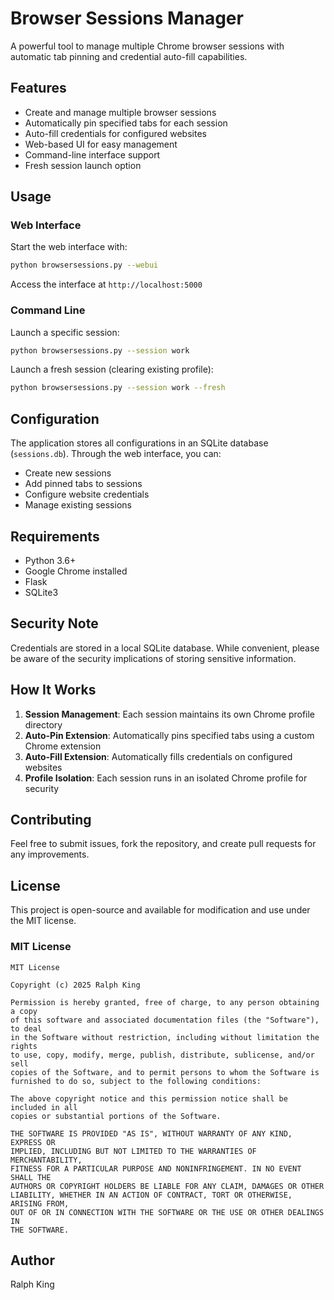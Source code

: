 # Browser Sessions Manager

A powerful tool to manage multiple Chrome browser sessions with automatic tab pinning and credential auto-fill capabilities.

## Features

- Create and manage multiple browser sessions
- Automatically pin specified tabs for each session
- Auto-fill credentials for configured websites
- Web-based UI for easy management
- Command-line interface support
- Fresh session launch option

## Usage

### Web Interface

Start the web interface with:

```bash
python browsersessions.py --webui
```

Access the interface at `http://localhost:5000`

### Command Line

Launch a specific session:

```bash
python browsersessions.py --session work
```

Launch a fresh session (clearing existing profile):

```bash
python browsersessions.py --session work --fresh
```

## Configuration

The application stores all configurations in an SQLite database (`sessions.db`). Through the web interface, you can:

- Create new sessions
- Add pinned tabs to sessions
- Configure website credentials
- Manage existing sessions

## Requirements

- Python 3.6+
- Google Chrome installed
- Flask
- SQLite3

## Security Note

Credentials are stored in a local SQLite database. While convenient, please be aware of the security implications of storing sensitive information.

## How It Works

1. **Session Management**: Each session maintains its own Chrome profile directory
2. **Auto-Pin Extension**: Automatically pins specified tabs using a custom Chrome extension
3. **Auto-Fill Extension**: Automatically fills credentials on configured websites
4. **Profile Isolation**: Each session runs in an isolated Chrome profile for security

## Contributing

Feel free to submit issues, fork the repository, and create pull requests for any improvements.

## License

This project is open-source and available for modification and use under the MIT license.

### MIT License

```
MIT License

Copyright (c) 2025 Ralph King

Permission is hereby granted, free of charge, to any person obtaining a copy
of this software and associated documentation files (the "Software"), to deal
in the Software without restriction, including without limitation the rights
to use, copy, modify, merge, publish, distribute, sublicense, and/or sell
copies of the Software, and to permit persons to whom the Software is
furnished to do so, subject to the following conditions:

The above copyright notice and this permission notice shall be included in all
copies or substantial portions of the Software.

THE SOFTWARE IS PROVIDED "AS IS", WITHOUT WARRANTY OF ANY KIND, EXPRESS OR
IMPLIED, INCLUDING BUT NOT LIMITED TO THE WARRANTIES OF MERCHANTABILITY,
FITNESS FOR A PARTICULAR PURPOSE AND NONINFRINGEMENT. IN NO EVENT SHALL THE
AUTHORS OR COPYRIGHT HOLDERS BE LIABLE FOR ANY CLAIM, DAMAGES OR OTHER
LIABILITY, WHETHER IN AN ACTION OF CONTRACT, TORT OR OTHERWISE, ARISING FROM,
OUT OF OR IN CONNECTION WITH THE SOFTWARE OR THE USE OR OTHER DEALINGS IN
THE SOFTWARE.
```

## Author

Ralph King
